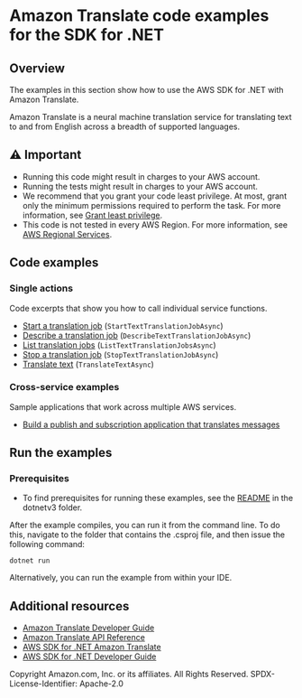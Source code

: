 # Amazon Translate code examples for the SDK for .NET

## Overview
The examples in this section show how to use the AWS SDK for .NET with Amazon Translate.

Amazon Translate is a neural machine translation service for translating text to and from English across a breadth of supported languages.

## ⚠️ Important
* Running this code might result in charges to your AWS account.
* Running the tests might result in charges to your AWS account.
* We recommend that you grant your code least privilege. At most, grant only the minimum permissions required to perform the task. For more information, see [Grant least privilege](https://docs.aws.amazon.com/IAM/latest/UserGuide/best-practices.html#grant-least-privilege).
* This code is not tested in every AWS Region. For more information, see [AWS Regional Services](https://aws.amazon.com/about-aws/global-infrastructure/regional-product-services).

## Code examples

### Single actions
Code excerpts that show you how to call individual service functions.
- [Start a translation job](BatchTranslateExample/BatchTranslate.cs) (`StartTextTranslationJobAsync`)
- [Describe a translation job](DescribeTextTranslationExample/DescribeTextTranslation.cs) (`DescribeTextTranslationJobAsync`)
- [List translation jobs](ListTranslationJobsExample/ListTranslationJobs.cs) (`ListTextTranslationJobsAsync`)
- [Stop a translation job](StopTextTranslationJobExample/StopTextTranslationJob.cs) (`StopTextTranslationJobAsync`)
- [Translate text](TranslateTextExample/TranslateText.cs) (`TranslateTextAsync`)

### Cross-service examples
Sample applications that work across multiple AWS services.
- [Build a publish and subscription application that translates messages](../cross-service/SubscribePublishTranslate/SubscribePublishTranslate/Program.cs)

## Run the examples

### Prerequisites
* To find prerequisites for running these examples, see the
  [README](../README.md#Prerequisites) in the dotnetv3 folder.

After the example compiles, you can run it from the command line. To
do this, navigate to the folder that contains the .csproj file, and then
issue the following command:

```
dotnet run
```

Alternatively, you can run the example from within your IDE.

## Additional resources
* [Amazon Translate Developer Guide](https://docs.aws.amazon.com/translate/latest/dg/index.html)
* [Amazon Translate API Reference](https://docs.aws.amazon.com/translate/latest/APIReference/index.html)
* [AWS SDK for .NET Amazon Translate](https://docs.aws.amazon.com/sdkfornet/v3/apidocs/items/Translate/NTranslate.html)
* [AWS SDK for .NET Developer Guide](https://docs.aws.amazon.com/sdk-for-net/v3/developer-guide/welcome.html)

Copyright Amazon.com, Inc. or its affiliates. All Rights Reserved. SPDX-License-Identifier: Apache-2.0
